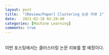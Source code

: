 ```yaml
---
layout: post
title:  "[Review/Paper] Clustering 논문 리뷰 1"
date:   2021-02-10 02:29:40
categories: [Machine Learning]
comments: true
---
```

<br>
이번 포스팅에서는 클러스터링 논문 리뷰를 할 예정이다.